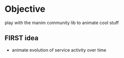 

# Objective
play with the manim community lib to animate cool stuff

## FIRST idea
- animate evolution of service activity over time

